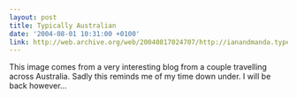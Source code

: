 ```yaml
---
layout: post
title: Typically Australian
date: '2004-08-01 10:31:00 +0100'
link: http://web.archive.org/web/20040817024707/http://ianandmanda.typepad.com/blog/2004/07/port_augusta_to.html#bastard
---
```

This image comes from a very interesting blog from a couple travelling across Australia. Sadly this reminds me of my time down under. I will be back however...